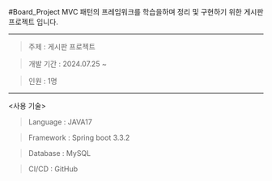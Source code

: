 #Board_Project
MVC 패턴의 프레임워크를 학습을하며 정리 및 구현하기 위한 게시판 프로젝트 입니다.

- - -

>주제 : 게시판 프로젝트

>개발 기간 : 2024.07.25 ~

>인원 : 1명

- - -

<사용 기술>

>Language : JAVA17

>Framework : Spring boot 3.3.2 

>Database : MySQL

>CI/CD : GitHub

